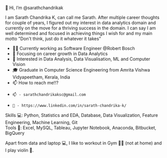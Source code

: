 👋 Hi, I’m @sarathchandrikak

I am Sarath Chandrika K, can call me Sarath. After multiple career thoughts for couple of years, I figured out my interest in data analytics domain and currently on the move for a thriving success in the domain. I can say I am well determined and focused in achieving things I wish for and my main motto "Don't think, just do it whatever it takes" 

- 👨‍💻 Currently working as Software Engineer @Robert Bosch
- 🎯 Focusing on career growth in Data Analytics
- 💙 Interested in Data Analysis, Data Visualisation, ML and Computer Vision
- 🎓 Graduate in Computer Science Engineering from Amrita Vishwa Vidyapeetham, Kerala, India
- 📫 How to reach me!!? 
-     📫 - sarathchandrikaksc@gmail.com 
-     🔗 - https://www.linkedin.com/in/sarath-chandrika-k/


Skills 💻: Python, Statistics and EDA, Database, Data Visualization, Feature Engineering, Machine Learning, Git\
Tools 🔨: Excel, MySQL, Tableau, Jupyter Notebook, Anaconda, Bitbucket, BigQuery

Apart from data and laptop 💻, I like to workout in Gym 💪🏽 (not at home) and I play violin 🎻. 
<!---
sarathchandrikak/sarathchandrikak is a ✨ special ✨ repository because its `README.md` (this file) appears on your GitHub profile.
You can click the Preview link to take a look at your changes.
--->
